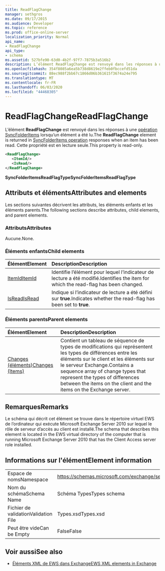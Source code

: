 ```yaml
---
title: ReadFlagChange
manager: sethgros
ms.date: 09/17/2015
ms.audience: Developer
ms.topic: reference
ms.prod: office-online-server
localization_priority: Normal
api_name:
- ReadFlagChange
api_type:
- schema
ms.assetid: 527bfe90-63d0-4b2f-97f7-7875b3a516b2
description: L’élément ReadFlagChange est renvoyé dans les réponses à une opération SyncFolderItems lorsqu’un élément a été lu. Cette propriété est en lecture seule.
ms.openlocfilehash: 354f8085a6ea5b738d8619e2ffeb0fbccefd51da
ms.sourcegitcommit: 88ec988f2bb67c1866d06b361615f3674a24e795
ms.translationtype: MT
ms.contentlocale: fr-FR
ms.lasthandoff: 06/03/2020
ms.locfileid: "44468305"
---
```

# <a name="readflagchange"></a><span data-ttu-id="d6af8-104">ReadFlagChange</span><span class="sxs-lookup"><span data-stu-id="d6af8-104">ReadFlagChange</span></span>

<span data-ttu-id="d6af8-105">L’élément **ReadFlagChange** est renvoyé dans les réponses à une [opération SyncFolderItems](syncfolderitems-operation.md) lorsqu’un élément a été lu.</span><span class="sxs-lookup"><span data-stu-id="d6af8-105">The **ReadFlagChange** element is returned in [SyncFolderItems operation](syncfolderitems-operation.md) responses when an item has been read.</span></span> <span data-ttu-id="d6af8-106">Cette propriété est en lecture seule.</span><span class="sxs-lookup"><span data-stu-id="d6af8-106">This property is read-only.</span></span> 
  
```xml
<ReadFlagChange>
   <ItemId/>
   <IsRead/>
</ReadFlagChange>
```

 <span data-ttu-id="d6af8-107">**SyncFolderItemsReadFlagType**</span><span class="sxs-lookup"><span data-stu-id="d6af8-107">**SyncFolderItemsReadFlagType**</span></span>
## <a name="attributes-and-elements"></a><span data-ttu-id="d6af8-108">Attributs et éléments</span><span class="sxs-lookup"><span data-stu-id="d6af8-108">Attributes and elements</span></span>

<span data-ttu-id="d6af8-109">Les sections suivantes décrivent les attributs, les éléments enfants et les éléments parents.</span><span class="sxs-lookup"><span data-stu-id="d6af8-109">The following sections describe attributes, child elements, and parent elements.</span></span>
  
### <a name="attributes"></a><span data-ttu-id="d6af8-110">Attributs</span><span class="sxs-lookup"><span data-stu-id="d6af8-110">Attributes</span></span>

<span data-ttu-id="d6af8-111">Aucune.</span><span class="sxs-lookup"><span data-stu-id="d6af8-111">None.</span></span>
  
### <a name="child-elements"></a><span data-ttu-id="d6af8-112">Éléments enfants</span><span class="sxs-lookup"><span data-stu-id="d6af8-112">Child elements</span></span>

|<span data-ttu-id="d6af8-113">**Élément**</span><span class="sxs-lookup"><span data-stu-id="d6af8-113">**Element**</span></span>|<span data-ttu-id="d6af8-114">**Description**</span><span class="sxs-lookup"><span data-stu-id="d6af8-114">**Description**</span></span>|
|:-----|:-----|
|[<span data-ttu-id="d6af8-115">ItemId</span><span class="sxs-lookup"><span data-stu-id="d6af8-115">ItemId</span></span>](itemid.md) <br/> |<span data-ttu-id="d6af8-116">Identifie l’élément pour lequel l’indicateur de lecture a été modifié.</span><span class="sxs-lookup"><span data-stu-id="d6af8-116">Identifies the item for which the read-flag has been changed.</span></span>  <br/> |
|[<span data-ttu-id="d6af8-117">IsRead</span><span class="sxs-lookup"><span data-stu-id="d6af8-117">IsRead</span></span>](isread.md) <br/> |<span data-ttu-id="d6af8-118">Indique si l’indicateur de lecture a été défini sur **true**.</span><span class="sxs-lookup"><span data-stu-id="d6af8-118">Indicates whether the read-flag has been set to **true**.</span></span>  <br/> |
   
### <a name="parent-elements"></a><span data-ttu-id="d6af8-119">Éléments parents</span><span class="sxs-lookup"><span data-stu-id="d6af8-119">Parent elements</span></span>

|<span data-ttu-id="d6af8-120">**Élément**</span><span class="sxs-lookup"><span data-stu-id="d6af8-120">**Element**</span></span>|<span data-ttu-id="d6af8-121">**Description**</span><span class="sxs-lookup"><span data-stu-id="d6af8-121">**Description**</span></span>|
|:-----|:-----|
|[<span data-ttu-id="d6af8-122">Changes (éléments)</span><span class="sxs-lookup"><span data-stu-id="d6af8-122">Changes (Items)</span></span>](changes-items.md) <br/> |<span data-ttu-id="d6af8-123">Contient un tableau de séquence de types de modifications qui représentent les types de différences entre les éléments sur le client et les éléments sur le serveur Exchange.</span><span class="sxs-lookup"><span data-stu-id="d6af8-123">Contains a sequence array of change types that represent the types of differences between the items on the client and the items on the Exchange server.</span></span>  <br/> |
   
## <a name="remarks"></a><span data-ttu-id="d6af8-124">Remarques</span><span class="sxs-lookup"><span data-stu-id="d6af8-124">Remarks</span></span>

<span data-ttu-id="d6af8-125">Le schéma qui décrit cet élément se trouve dans le répertoire virtuel EWS de l’ordinateur qui exécute Microsoft Exchange Server 2010 sur lequel le rôle de serveur d’accès au client est installé.</span><span class="sxs-lookup"><span data-stu-id="d6af8-125">The schema that describes this element is located in the EWS virtual directory of the computer that is running Microsoft Exchange Server 2010 that has the Client Access server role installed.</span></span>
  
## <a name="element-information"></a><span data-ttu-id="d6af8-126">Informations sur l'élément</span><span class="sxs-lookup"><span data-stu-id="d6af8-126">Element information</span></span>

|||
|:-----|:-----|
|<span data-ttu-id="d6af8-127">Espace de noms</span><span class="sxs-lookup"><span data-stu-id="d6af8-127">Namespace</span></span>  <br/> |https://schemas.microsoft.com/exchange/services/2006/types  <br/> |
|<span data-ttu-id="d6af8-128">Nom du schéma</span><span class="sxs-lookup"><span data-stu-id="d6af8-128">Schema Name</span></span>  <br/> |<span data-ttu-id="d6af8-129">Schéma Types</span><span class="sxs-lookup"><span data-stu-id="d6af8-129">Types schema</span></span>  <br/> |
|<span data-ttu-id="d6af8-130">Fichier de validation</span><span class="sxs-lookup"><span data-stu-id="d6af8-130">Validation File</span></span>  <br/> |<span data-ttu-id="d6af8-131">Types.xsd</span><span class="sxs-lookup"><span data-stu-id="d6af8-131">Types.xsd</span></span>  <br/> |
|<span data-ttu-id="d6af8-132">Peut être vide</span><span class="sxs-lookup"><span data-stu-id="d6af8-132">Can be Empty</span></span>  <br/> |<span data-ttu-id="d6af8-133">False</span><span class="sxs-lookup"><span data-stu-id="d6af8-133">False</span></span>  <br/> |
   
## <a name="see-also"></a><span data-ttu-id="d6af8-134">Voir aussi</span><span class="sxs-lookup"><span data-stu-id="d6af8-134">See also</span></span>



- [<span data-ttu-id="d6af8-135">Éléments XML de EWS dans Exchange</span><span class="sxs-lookup"><span data-stu-id="d6af8-135">EWS XML elements in Exchange</span></span>](ews-xml-elements-in-exchange.md)

